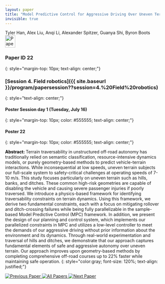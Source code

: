 ```yaml
---
layout: paper
title: "Model Predictive Control for Aggressive Driving Over Uneven Terrain"
invisible: true
---
```

<div class="paper-authors">
<div class="paper-author-box">
    <div class="paper-author-name">Tyler Han, Alex Liu, Anqi Li, Alexander Spitzer, Guanya Shi, Byron Boots</div>
    <div class="paper-author-uni"></div>
</div>

</div><div class="paper-pdf">
<div> <a href="http://www.roboticsproceedings.org/rss19/p22.pdf"><img src="{{ site.baseurl }}/images/paper_link.png" alt="Paper Website" width = "33"  height = "40"/></a> </div>
</div>

### Paper ID 22
{: style="margin-top: 10px; text-align: center;"}

### [Session 4. Field robotics]({{ site.baseurl }}/program/papersession??session=4.%20Field%20robotics)
{: style="text-align: center;"}

#### Poster Session day 1 (Tuesday, July 16)
{: style="margin-top: 10px; color: #555555; text-align: center;"}

#### Poster 22
{: style="margin-top: 10px; color: #555555; text-align: center;"}

<b style="color: black;">Abstract: </b>Terrain traversability in unstructured off-road autonomy has traditionally relied on semantic classification, resource-intensive dynamics models, or purely geometry-based methods to predict vehicle-terrain interactions.
 While inconsequential at low speeds, uneven terrain subjects our full-scale system to safety-critical challenges at operating speeds of 7-10 m/s.
 This study focuses particularly on uneven terrain such as hills, banks, and ditches. These common high-risk geometries are capable of disabling the vehicle and causing severe passenger injuries if poorly traversed.
 We introduce a physics-based framework for identifying traversability constraints on terrain dynamics. Using this framework, we derive two fundamental constraints, each with a focus on mitigating rollover and ditch-crossing failures while being fully parallelizable in the sample-based Model Predictive Control (MPC) framework. In addition, we present the design of our planning and control system, which implements our parallelized constraints in MPC and utilizes a low-level controller to meet the demands of our aggressive driving without prior information about the environment and its dynamics.
 Through real-world experimentation and traversal of hills and ditches,
 we demonstrate that our approach captures fundamental elements of safe and aggressive autonomy over uneven terrain.
 Our approach improves upon geometry-based methods by completing comprehensive off-road courses up to 22\% faster while maintaining safe operation.
{: style="color:gray; font-size: 120%; text-align: justified;"}


<div class="paper-menu">
<a href="{{ site.baseurl }}/program/papers/021/"> <img src="{{ site.baseurl }}/images/previous_paper_icon.png" alt="Previous Paper" title="Previous Paper"/> </a>
<a href="{{ site.baseurl }}/program/papers"><img src="{{ site.baseurl }}/images/overview_icon.png" alt="All Papers" title="All Papers"/> </a>
<a href="{{ site.baseurl }}/program/papers/023/"> <img src="{{ site.baseurl }}/images/next_paper_icon.png" alt="Next Paper" title="Next Paper"/> </a>

</div>
